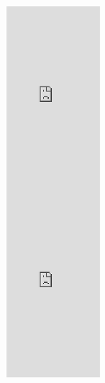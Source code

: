 <iframe src="https://discordapp.com/widget?id=367904438318530571&theme=dark" width="50%" height="500px" allowtransparency="true" frameborder="0"></iframe>
<iframe src="https://kiwiirc.com/client/irc.geekshed.net/?nick=WebClient|?#the-network" style="border:0; width:50%; height:500px;"></iframe>
